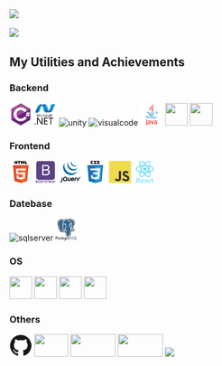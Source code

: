 


<img src="https://github-readme-stats.vercel.app/api?username=deveross&&show_icons=true&title_color=ffffff&icon_color=bb2acf&text_color=daf7dc&bg_color=151515">


<br />

<p float="left">
  <img src="https://activity-graph.herokuapp.com/graph?username=deveross&theme=react-dark" width="635" /> 
</p>


## My Utilities and Achievements

  ### Backend
  <p align="left">
  <img src="https://raw.githubusercontent.com/devicons/devicon/master/icons//csharp/csharp-original.svg" width="40" height="40" />
  <img src="https://raw.githubusercontent.com/devicons/devicon/master/icons/dot-net/dot-net-original-wordmark.svg" width="40" height="40" />
  <img src="https://www.vectorlogo.zone/logos/unity3d/unity3d-icon.svg" alt="unity" width="40" height="40"/>
  <img src="https://user-images.githubusercontent.com/59020581/117362577-18555280-aec4-11eb-94ef-401c9f28eb38.png" alt="visualcode" width="40" height="40"/>
  <img src="https://raw.githubusercontent.com/devicons/devicon/master/icons/java/java-original-wordmark.svg" width="40" height="40" />
<img src="https://ih1.redbubble.net/image.373803469.4778/pp,840x830-pad,1000x1000,f8f8f8.u2.jpg" width="40" height="40" />
  <img src="https://pbs.twimg.com/profile_images/1206618215767584769/zl48EuhC_400x400.jpg" width="40" height="40" />
  </p>
  
  ### Frontend
  <p align="left">
    <img src="https://raw.githubusercontent.com/devicons/devicon/master/icons/html5/html5-original-wordmark.svg" width="40" height="40" />
   <img src="https://raw.githubusercontent.com/devicons/devicon/master/icons/bootstrap/bootstrap-plain-wordmark.svg" alt="bootstrap" width="40" height="40"/>
    <img src="https://raw.githubusercontent.com/devicons/devicon/master/icons/jquery/jquery-original-wordmark.svg" width="40" height="40" />
  <img src="https://raw.githubusercontent.com/devicons/devicon/master/icons/css3/css3-original-wordmark.svg" width="40" height="40" />
    <img src="https://raw.githubusercontent.com/devicons/devicon/master/icons/javascript/javascript-original.svg" width="40" height="40" />
    <img src="https://raw.githubusercontent.com/devicons/devicon/master/icons/react/react-original-wordmark.svg" width="40" height="40" />
 </p>
  
  ### Datebase
  <p align="left">
  <img src="https://upload.wikimedia.org/wikipedia/de/thumb/8/8c/Microsoft_SQL_Server_Logo.svg/2000px-Microsoft_SQL_Server_Logo.svg.png" alt="sqlserver" width="40" height="40"/>
  <img src="https://raw.githubusercontent.com/devicons/devicon/master/icons/postgresql/postgresql-original-wordmark.svg" alt="postgresql" width="40" height="40"/>
 </p>
  
 ### OS
  <p align="left">
    <img src ="https://i0.wp.com/blog.ncce.org/wp-content/uploads/2017/04/microsoft-windows-logo-vector-download.jpg?fit=512%2C512" width="40" height="40" />
   <img src ="https://banner2.cleanpng.com/20180920/fol/kisspng-windows-server-2-12-logo-organization-brand-windows-server-5ba39cd715d540.3534964615374491750894.jpg" width="40" height="40" />
   <img src ="https://www.ateamsystems.com/wp-content/uploads/2016/11/freebsd-logo.png" width="40" height="40" />
  <img src ="https://cdn2.iconfinder.com/data/icons/metro-uinvert-dock/256/OS_Apple.png" width="40" height="40" />
  </p>
  
  ### Others
   <p align="left">
  <img src="https://raw.githubusercontent.com/devicons/devicon/master/icons/github/github-original.svg" width="40" height="40" /> 
  <img src="https://www.docker.com/sites/default/files/d8/2019-07/vertical-logo-monochromatic.png" width="60" height="40" /> 
 <img src="https://www.capgemini.com/de-de/wp-content/uploads/sites/5/2019/09/VMware_logo_gry_RGB_300dpi.jpg" width="80" height="40" />
  <img src="https://www.newvoiceinternational.com/wp-content/uploads/2016/07/Microsoft-Hyper-V-Logo.png" width="80" height="40" />
  <img src="https://cdn.jsdelivr.net/gh/devicons/devicon/icons/arduino/arduino-original.svg" />
  
</p>

<!--
 <img src="https://raw.githubusercontent.com/devicons/devicon/master/icons/typescript/typescript-original.svg" width="40" height="40" />
  <img src="https://raw.githubusercontent.com/devicons/devicon/master/icons/angularjs/angularjs-original.svg" width="40" height="40" />
  <img src="https://raw.githubusercontent.com/devicons/devicon/master/icons/git/git-original.svg" width="40" height="40" />
   <img src="https://raw.githubusercontent.com/devicons/devicon/master/icons/nodejs/nodejs-original-wordmark.svg" width="40" height="40" />
  <img src="https://raw.githubusercontent.com/devicons/devicon/master/icons/python/python-original.svg" width="40" height="40" />
  <img src="https://raw.githubusercontent.com/devicons/devicon/master/icons/ruby/ruby-original-wordmark.svg" width="40" height="40" />
  <img src="https://raw.githubusercontent.com/devicons/devicon/master/icons/c/c-original.svg" width="40" height="40" />
<img src="https://raw.githubusercontent.com/devicons/devicon/master/icons/angularjs/angularjs-original-wordmark.svg" alt="angularjs" width="40" height="40"/>
<img src="https://raw.githubusercontent.com/devicons/devicon/master/icons/bootstrap/bootstrap-plain-wordmark.svg" alt="bootstrap" width="40" height="40"/>
<img src="https://raw.githubusercontent.com/devicons/devicon/master/icons/csharp/csharp-original.svg" alt="csharp" width="40" height="40"/>
<img src="https://raw.githubusercontent.com/devicons/devicon/master/icons/css3/css3-original-wordmark.svg" alt="css3" width="40" height="40"/>
<img src="https://raw.githubusercontent.com/devicons/devicon/master/icons/dot-net/dot-net-original-wordmark.svg" alt="dotnet" width="40" height="40"/>
<img src="https://www.vectorlogo.zone/logos/git-scm/git-scm-icon.svg" alt="git" width="40" height="40"/>
<img src="https://raw.githubusercontent.com/devicons/devicon/master/icons/java/java-original.svg" alt="java" width="40" height="40"/>
 <img src="https://raw.githubusercontent.com/devicons/devicon/master/icons/html5/html5-original-wordmark.svg" alt="html5" width="40" height="40"/>
<img src="https://www.vectorlogo.zone/logos/getpostman/getpostman-icon.svg" alt="postman" width="40" height="40"/>
<img src="https://raw.githubusercontent.com/devicons/devicon/master/icons/python/python-original.svg" alt="python" width="40" height="40"/> 
<img src="https://upload.wikimedia.org/wikipedia/commons/0/05/Scikit_learn_logo_small.svg" alt="scikit_learn" width="40" height="40"/>
<img src="https://user-images.githubusercontent.com/59020581/117359525-328d3180-aec0-11eb-9092-39fe97444d27.png" alt="sqlserver" width="40" height="40"/>
<img src="https://user-images.githubusercontent.com/59020581/117362577-18555280-aec4-11eb-94ef-401c9f28eb38.png" alt="visualcode" width="40" height="40"/>
<img src="https://user-images.githubusercontent.com/59020581/117361255-7a14bd00-aec2-11eb-90e1-bb33b170f90e.png" alt="azureml" width="40" height="40"/>
<img src="https://user-images.githubusercontent.com/59020581/117361667-02935d80-aec3-11eb-9186-23ca9ad4aaea.png" alt="watson studio" width="40" height="40"/>
<img src="https://user-images.githubusercontent.com/59020581/117361856-39697380-aec3-11eb-8c94-963c752d06b7.png" alt="ıbmcognos" width="40" height="40"/> 
-->
